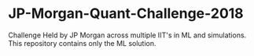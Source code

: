 # JP-Morgan-Quant-Challenge-2018
Challenge Held by JP Morgan across multiple IIT's in ML and simulations.  
This repository contains only the ML solution.

